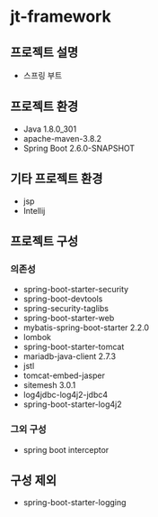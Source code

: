 # jt-framework
## 프로젝트 설명
* 스프링 부트
## 프로젝트 환경
* Java 1.8.0_301
* apache-maven-3.8.2
* Spring Boot 2.6.0-SNAPSHOT
## 기타 프로젝트 환경
* jsp
* Intellij

## 프로젝트 구성
### 의존성
* spring-boot-starter-security
* spring-boot-devtools
* spring-security-taglibs
* spring-boot-starter-web
* mybatis-spring-boot-starter 2.2.0
* lombok
* spring-boot-starter-tomcat
* mariadb-java-client 2.7.3
* jstl
* tomcat-embed-jasper
* sitemesh 3.0.1
* log4jdbc-log4j2-jdbc4
* spring-boot-starter-log4j2
### 그외 구성
* spring boot interceptor

## 구성 제외
* spring-boot-starter-logging
